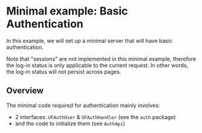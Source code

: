 # Minimal example: Basic Authentication

In this example, we will set up a minimal server that will have basic authentication.

Note that "sessions" are not implemented in this minimal example, therefore the log-in status
is only applicable to the current request. In other words, the log-in status will not persist across pages.

## Overview

The minimal code required for authentication mainly involves:
- 2 interfaces: `UFAuthUser` & `UFAuthHandler` (see the `auth` package)
- and the code to initialize them (see `AuthApi`)